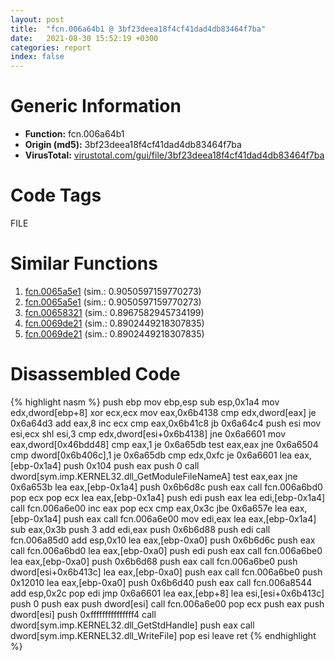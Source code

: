 ```yaml
---
layout: post
title:  "fcn.006a64b1 @ 3bf23deea18f4cf41dad4db83464f7ba"
date:   2021-08-30 15:52:19 +0300
categories: report
index: false
---
```


# Generic Information
- **Function:** fcn.006a64b1
- **Origin (md5):** 3bf23deea18f4cf41dad4db83464f7ba
- **VirusTotal:** [virustotal.com/gui/file/3bf23deea18f4cf41dad4db83464f7ba][virustotal_ref]

# Code Tags
<span class="tag" id="FILE">FILE</span>


# Similar Functions

1. [fcn.0065a5e1][similar_1_ref] (sim.: 0.9050597159770273)
2. [fcn.0065a5e1][similar_2_ref] (sim.: 0.9050597159770273)
3. [fcn.00658321][similar_3_ref] (sim.: 0.8967582945734199)
4. [fcn.0069de21][similar_4_ref] (sim.: 0.8902449218307835)
5. [fcn.0069de21][similar_5_ref] (sim.: 0.8902449218307835)


# Disassembled Code

{% highlight nasm %}
push ebp
mov ebp,esp
sub esp,0x1a4
mov edx,dword[ebp+8]
xor ecx,ecx
mov eax,0x6b4138
cmp edx,dword[eax]
je 0x6a64d3
add eax,8
inc ecx
cmp eax,0x6b41c8
jb 0x6a64c4
push esi
mov esi,ecx
shl esi,3
cmp edx,dword[esi+0x6b4138]
jne 0x6a6601
mov eax,dword[0x46bdd48]
cmp eax,1
je 0x6a65db
test eax,eax
jne 0x6a6504
cmp dword[0x6b406c],1
je 0x6a65db
cmp edx,0xfc
je 0x6a6601
lea eax,[ebp-0x1a4]
push 0x104
push eax
push 0
call dword[sym.imp.KERNEL32.dll_GetModuleFileNameA]
test eax,eax
jne 0x6a653b
lea eax,[ebp-0x1a4]
push 0x6b6d8c
push eax
call fcn.006a6bd0
pop ecx
pop ecx
lea eax,[ebp-0x1a4]
push edi
push eax
lea edi,[ebp-0x1a4]
call fcn.006a6e00
inc eax
pop ecx
cmp eax,0x3c
jbe 0x6a657e
lea eax,[ebp-0x1a4]
push eax
call fcn.006a6e00
mov edi,eax
lea eax,[ebp-0x1a4]
sub eax,0x3b
push 3
add edi,eax
push 0x6b6d88
push edi
call fcn.006a85d0
add esp,0x10
lea eax,[ebp-0xa0]
push 0x6b6d6c
push eax
call fcn.006a6bd0
lea eax,[ebp-0xa0]
push edi
push eax
call fcn.006a6be0
lea eax,[ebp-0xa0]
push 0x6b6d68
push eax
call fcn.006a6be0
push dword[esi+0x6b413c]
lea eax,[ebp-0xa0]
push eax
call fcn.006a6be0
push 0x12010
lea eax,[ebp-0xa0]
push 0x6b6d40
push eax
call fcn.006a8544
add esp,0x2c
pop edi
jmp 0x6a6601
lea eax,[ebp+8]
lea esi,[esi+0x6b413c]
push 0
push eax
push dword[esi]
call fcn.006a6e00
pop ecx
push eax
push dword[esi]
push 0xfffffffffffffff4
call dword[sym.imp.KERNEL32.dll_GetStdHandle]
push eax
call dword[sym.imp.KERNEL32.dll_WriteFile]
pop esi
leave 
ret 
{% endhighlight %}


[similar_1_ref]: /report/fcn.0065a5e1@a3857e94f1b398200ad05eae6ee38355
[similar_2_ref]: /report/fcn.0065a5e1@bcba729302fe28f65deb2b102a06324a
[similar_3_ref]: /report/fcn.00658321@89311daf4ed20563584bd3d8ea6137ee
[similar_4_ref]: /report/fcn.0069de21@80027f5c3423b7f316310a6367726335
[similar_5_ref]: /report/fcn.0069de21@0fb0e1c162f9df68f5d89a2b2a71a217
[virustotal_ref]: https://www.virustotal.com/gui/file/3bf23deea18f4cf41dad4db83464f7ba